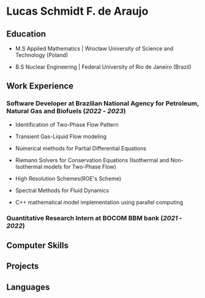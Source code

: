 # Lucas Schmidt F. de Araujo

## Education

- M.S Applied Mathematics | Wrocław University of Science and Technology (Poland)

- B.S Nuclear Engineering | Federal University of Rio de Janeiro (Brazil)

## Work Experience

### Software Developer at Brazilian National Agency for Petroleum, Natural Gas and Biofuels (_2022_ - _2023_)

* Identification of Two-Phase Flow Pattern

* Transient Gas-Liquid Flow modeling

* Numerical methods for Partial Differential Equations

* Riemann Solvers for Conservation Equations (Isothermal and Non-Isothermal models for Two-Phase Flow)

* High Resolution Schemes(ROE's Scheme) 

* Spectral Methods for Fluid Dynamics

* C++ mathematical model implementation using parallel computing

### Quantitative Research Intern at BOCOM BBM bank (_2021_ - _2022_)

## Computer Skills

## Projects

## Languages

